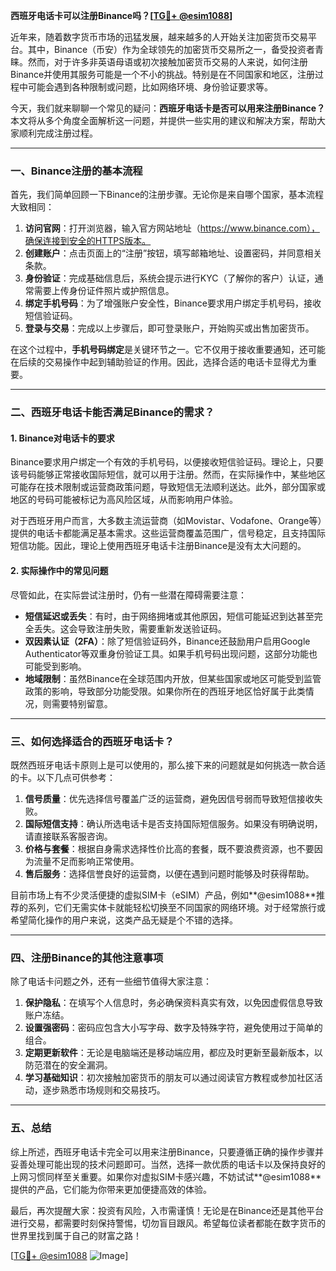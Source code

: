**西班牙电话卡可以注册Binance吗？[[TG💪+ @esim1088](https://t.me/s/esim1088)]**

近年来，随着数字货币市场的迅猛发展，越来越多的人开始关注加密货币交易平台。其中，Binance（币安）作为全球领先的加密货币交易所之一，备受投资者青睐。然而，对于许多非英语母语或初次接触加密货币交易的人来说，如何注册Binance并使用其服务可能是一个不小的挑战。特别是在不同国家和地区，注册过程中可能会遇到各种限制或问题，比如网络环境、身份验证要求等。

今天，我们就来聊聊一个常见的疑问：**西班牙电话卡是否可以用来注册Binance？** 本文将从多个角度全面解析这一问题，并提供一些实用的建议和解决方案，帮助大家顺利完成注册过程。

---

### 一、Binance注册的基本流程

首先，我们简单回顾一下Binance的注册步骤。无论你是来自哪个国家，基本流程大致相同：

1. **访问官网**：打开浏览器，输入官方网站地址（https://www.binance.com），确保连接到安全的HTTPS版本。
2. **创建账户**：点击页面上的“注册”按钮，填写邮箱地址、设置密码，并同意相关条款。
3. **身份验证**：完成基础信息后，系统会提示进行KYC（了解你的客户）认证，通常需要上传身份证件照片或护照信息。
4. **绑定手机号码**：为了增强账户安全性，Binance要求用户绑定手机号码，接收短信验证码。
5. **登录与交易**：完成以上步骤后，即可登录账户，开始购买或出售加密货币。

在这个过程中，**手机号码绑定**是关键环节之一。它不仅用于接收重要通知，还可能在后续的交易操作中起到辅助验证的作用。因此，选择合适的电话卡显得尤为重要。

---

### 二、西班牙电话卡能否满足Binance的需求？

#### 1. Binance对电话卡的要求

Binance要求用户绑定一个有效的手机号码，以便接收短信验证码。理论上，只要该号码能够正常接收国际短信，就可以用于注册。然而，在实际操作中，某些地区可能存在技术限制或运营商政策问题，导致短信无法顺利送达。此外，部分国家或地区的号码可能被标记为高风险区域，从而影响用户体验。

对于西班牙用户而言，大多数主流运营商（如Movistar、Vodafone、Orange等）提供的电话卡都能满足基本需求。这些运营商覆盖范围广，信号稳定，且支持国际短信功能。因此，理论上使用西班牙电话卡注册Binance是没有太大问题的。

#### 2. 实际操作中的常见问题

尽管如此，在实际尝试注册时，仍有一些潜在障碍需要注意：

- **短信延迟或丢失**：有时，由于网络拥堵或其他原因，短信可能延迟到达甚至完全丢失。这会导致注册失败，需要重新发送验证码。
- **双因素认证（2FA）**：除了短信验证码外，Binance还鼓励用户启用Google Authenticator等双重身份验证工具。如果手机号码出现问题，这部分功能也可能受到影响。
- **地域限制**：虽然Binance在全球范围内开放，但某些国家或地区可能受到监管政策的影响，导致部分功能受限。如果你所在的西班牙地区恰好属于此类情况，则需要特别留意。

---

### 三、如何选择适合的西班牙电话卡？

既然西班牙电话卡原则上是可以使用的，那么接下来的问题就是如何挑选一款合适的卡。以下几点可供参考：

1. **信号质量**：优先选择信号覆盖广泛的运营商，避免因信号弱而导致短信接收失败。
2. **国际短信支持**：确认所选电话卡是否支持国际短信服务。如果没有明确说明，请直接联系客服咨询。
3. **价格与套餐**：根据自身需求选择性价比高的套餐，既不要浪费资源，也不要因为流量不足而影响正常使用。
4. **售后服务**：选择信誉良好的运营商，以便在遇到问题时能够及时获得帮助。

目前市场上有不少灵活便捷的虚拟SIM卡（eSIM）产品，例如**@esim1088**推荐的系列，它们无需实体卡就能轻松切换至不同国家的网络环境。对于经常旅行或希望简化操作的用户来说，这类产品无疑是个不错的选择。

---

### 四、注册Binance的其他注意事项

除了电话卡问题之外，还有一些细节值得大家注意：

1. **保护隐私**：在填写个人信息时，务必确保资料真实有效，以免因虚假信息导致账户冻结。
2. **设置强密码**：密码应包含大小写字母、数字及特殊字符，避免使用过于简单的组合。
3. **定期更新软件**：无论是电脑端还是移动端应用，都应及时更新至最新版本，以防范潜在的安全漏洞。
4. **学习基础知识**：初次接触加密货币的朋友可以通过阅读官方教程或参加社区活动，逐步熟悉市场规则和交易技巧。

---

### 五、总结

综上所述，西班牙电话卡完全可以用来注册Binance，只要遵循正确的操作步骤并妥善处理可能出现的技术问题即可。当然，选择一款优质的电话卡以及保持良好的上网习惯同样至关重要。如果你对虚拟SIM卡感兴趣，不妨试试**@esim1088**提供的产品，它们能为你带来更加便捷高效的体验。

最后，再次提醒大家：投资有风险，入市需谨慎！无论是在Binance还是其他平台进行交易，都需要时刻保持警惕，切勿盲目跟风。希望每位读者都能在数字货币的世界里找到属于自己的财富之路！

[[TG💪+ @esim1088](https://t.me/s/esim1088) ![Image](https://i.postimg.cc/4NQfJmqS/Snipaste-2025-05-13-00-14-12.png)]
